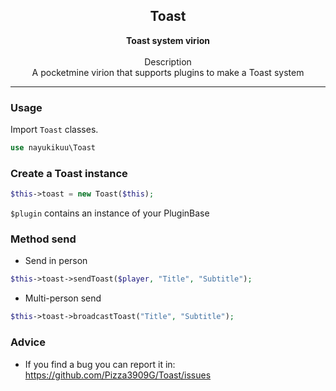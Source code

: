 <h2 align="center"><b>Toast</b></h2>
<div align="center"><b>Toast system virion</b></div><br>
<div align="center">Description</div>
<div align="center">A pocketmine virion that supports plugins to make a Toast system</div>
<hr>

### Usage
Import `Toast` classes.
```php
use nayukikuu\Toast
```

### Create a Toast instance
```php
$this->toast = new Toast($this);
```
`$plugin` contains an instance of your PluginBase

### Method send

- Send in person
```php
$this->toast->sendToast($player, "Title", "Subtitle");
```

- Multi-person send
```php
$this->toast->broadcastToast("Title", "Subtitle");
```

### Advice
- If you find a bug you can report it in: https://github.com/Pizza3909G/Toast/issues
